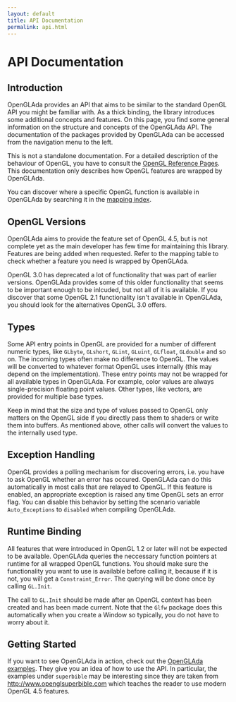 ```yaml
---
layout: default
title: API Documentation
permalink: api.html
---
```


# API Documentation

## Introduction

OpenGLAda provides an API that aims to be similar to the standard OpenGL API you
might be familiar with. As a thick binding, the library introduces some additional
concepts and features. On this page, you find some general information on the structure
and concepts of the OpenGLAda API. The documentation of the packages
provided by OpenGLAda can be accessed from the navigation menu to the left.

This is not a standalone documentation. For a detailed description of the behaviour of
OpenGL, you have to consult the
[OpenGL Reference Pages](http://www.opengl.org/sdk/docs/man/). This documentation only
describes how OpenGL features are wrapped by OpenGLAda.

You can discover where a specific OpenGL function is available in OpenGLAda by searching it in the [mapping index][2].

## OpenGL Versions

OpenGLAda aims to provide the feature set of OpenGL 4.5, but is not complete
yet as the main developer has few time for maintaining this library. Features
are being added when requested. Refer to the mapping table to check whether a
feature you need is wrapped by OpenGLAda.

OpenGL 3.0 has deprecated a lot of functionality that was part of earlier versions.
OpenGLAda provides some of this older functionality that seems to be important enough
to be inlcuded, but not all of it is available. If you discover that some
OpenGL 2.1 functionality isn't available in OpenGLAda, you should look for the
alternatives OpenGL 3.0 offers.

## Types

Some API entry points in OpenGL are provided for a number of different numeric types, like
`GLbyte`, `GLshort`, `GLint`, `GLuint`, `GLfloat`, `GLdouble` and so on. The incoming
types often make no difference to OpenGL. The values will be converted to whatever
format OpenGL uses internally (this may depend on the implementation). These entry
points may not be wrapped for all available types in OpenGLAda. For example, color
values are always single-precision floating point values. Other types, like vectors, are
provided for multiple base types.

Keep in mind that the size and type of values passed to OpenGL only matters on the
OpenGL side if you directly pass them to shaders or write them into buffers. As mentioned
above, other calls will convert the values to the internally used type.

## Exception Handling

OpenGL provides a polling mechanism for discovering errors, i.e. you have to ask OpenGL
whether an error has occured. OpenGLAda can do this automatically in most calls that are
relayed to OpenGL. If this feature is enabled, an appropriate exception is raised any time
OpenGL sets an error flag. You can disable this behavior by setting the scenario variable
`Auto_Exceptions` to `disabled` when compiling OpenGLAda.

## Runtime Binding

All features that were introduced in OpenGL 1.2 or later will not be expected to
be available. OpenGLAda queries the neccessary function pointers at runtime for
all wrapped OpenGL functions. You should make sure the functionality you want to
use is available before calling it, because if it is not, you will get a
`Constraint_Error`. The querying will be done once by calling `GL.Init`.

The call to `GL.Init` should be made after an OpenGL context has been created
and has been made current. Note that the `Glfw` package does this automatically
when you create a Window so typically, you do not have to worry about it.

## Getting Started

If you want to see OpenGLAda in action, check out the [OpenGLAda examples][1].
They give you an idea of how to use the API.
In particular, the examples under `superbible` may be interesting since they
are taken from http://www.openglsuperbible.com which teaches the reader to
use modern OpenGL 4.5 features.

 [1]: https://github.com/flyx/OpenGLAda-examples
 [2]: mapping.html